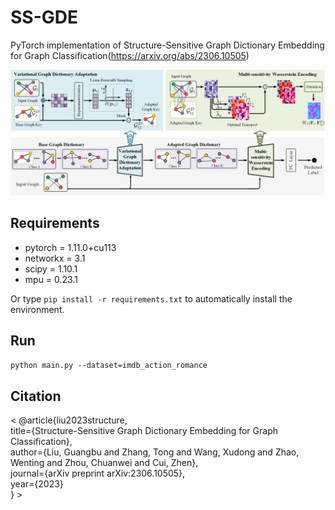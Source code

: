 # SS-GDE

PyTorch implementation of Structure-Sensitive Graph Dictionary Embedding for Graph Classification(https://arxiv.org/abs/2306.10505)

![architecture](/fig/SS-GDE_architecture.jpg)


## Requirements

* pytorch = 1.11.0+cu113
* networkx = 3.1
* scipy = 1.10.1
* mpu = 0.23.1

Or type `pip install -r requirements.txt` to automatically install the environment. 

## Run

`python main.py --dataset=imdb_action_romance` 

## Citation

< @article{liu2023structure,  
title={Structure-Sensitive Graph Dictionary Embedding for Graph Classification},    
author={Liu, Guangbu and Zhang, Tong and Wang, Xudong and Zhao, Wenting and Zhou, Chuanwei and Cui, Zhen},    
journal={arXiv preprint arXiv:2306.10505},    
year={2023}    
} >
